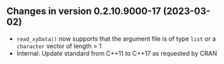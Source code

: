 




<!-- NEWS.md was auto-generated by NEWS.Rmd. Please DO NOT edit by hand!-->

## Changes in version 0.2.10.9000-17 (2023-03-02)

- `read_xyData()` now supports that the argument file is of type `list`
  or a `character` vector of length \> 1
- Internal: Update standard from C++11 to C++17 as requested by CRAN
